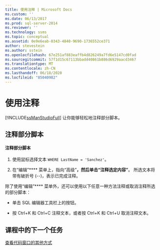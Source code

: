 ```yaml
---
title: 使用注释 | Microsoft Docs
ms.custom: ''
ms.date: 06/13/2017
ms.prod: sql-server-2014
ms.reviewer: ''
ms.technology: ssms
ms.topic: conceptual
ms.assetid: 0e9e6eab-0343-4840-9690-1736552ce371
author: stevestein
ms.author: sstein
ms.openlocfilehash: 67e251af883eaffb4d826249a7fd6e5147cd0fad
ms.sourcegitcommit: 57f1d15c67113bbadd40861b886d6929aacd3467
ms.translationtype: MT
ms.contentlocale: zh-CN
ms.lasthandoff: 06/18/2020
ms.locfileid: "85040982"
---
```

# <a name="using-comments"></a>使用注释
  [!INCLUDE[ssManStudioFull](../../includes/ssmanstudiofull-md.md)] 让你能够轻松地注释部分脚本。  
  
## <a name="commenting-out-part-of-a-script"></a>注释部分脚本  
  
#### <a name="to-comment-out-a-portion-of-your-script"></a>注释部分脚本  
  
1.  使用鼠标选择文本 `WHERE LastName = 'Sanchez'`。  
  
2.  在“编辑”**** 菜单上，指向“高级”****，然后单击“注释选定内容”****。 所选文本将带有破折号 (--)，表示已完成注释。  
  
 除了使用“编辑”**** 菜单外，还可以使用以下任意一种方法注释或取消注释所选的部分脚本：  
  
-   单击 SQL 编辑器工具栏上的按钮。  
  
-   按 Ctrl+K 和 Ctrl+C 注释文本，或者按 Ctrl+K 和 Ctrl+U 取消注释文本。  
  
## <a name="next-task-in-lesson"></a>课程中的下一个任务  
 [查看代码窗口的其他方式](lesson-2-5-other-ways-of-viewing-the-code-window.md)  
  
  
